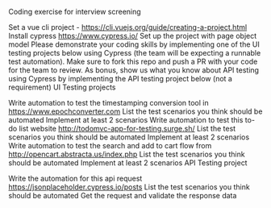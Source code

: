 
Coding exercise for interview screening

Set a vue cli project - https://cli.vuejs.org/guide/creating-a-project.html
Install cypress https://www.cypress.io/
Set up the project with page object model
Please demonstrate your coding skills by implementing one of the UI testing projects below using Cypress (the team will be expecting a runnable test automation).
Make sure to fork this repo and push a PR with your code for the team to review.
As bonus, show us what you know about API testing using Cypress by implementing the API testing project below (not a requirement)
UI Testing projects

Write automation to test the timestamping conversion tool in https://www.epochconverter.com
List the test scenarios you think should be automated
Implement at least 2 scenarios
Write automation to test this to-do list website http://todomvc-app-for-testing.surge.sh/
List the test scenarios you think should be automated
Implement at least 2 scenarios
Write automation to test the search and add to cart flow from http://opencart.abstracta.us/index.php
List the test scenarios you think should be automated
Implement at least 2 scenarios
API Testing project

Write the automation for this api request https://jsonplaceholder.cypress.io/posts
List the test scenarios you think should be automated
Get the request and validate the response data